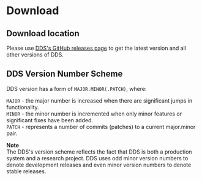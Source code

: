 # Download

## Download location

Please use [DDS's GitHub releases page](https://github.com/FairRootGroup/DDS/releases) to get the latest version and all other versions of DDS.

## DDS Version Number Scheme

DDS version has a form of ```MAJOR.MINOR(.PATCH)```, where:

```MAJOR``` - the major number is increased when there are significant jumps in functionality.  
```MINOR``` - the minor number is incremented when only minor features or significant fixes have been added.  
```PATCH``` - represents a number of commits (patches) to a current major.minor pair.

**Note**  
The DDS's version scheme reflects the fact that DDS is both a production system and a research project. DDS uses odd minor version numbers to denote development releases and even minor version numbers to denote stable releases.
